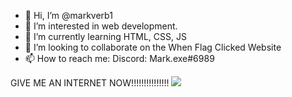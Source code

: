 - 👋 Hi, I’m @markverb1
- 👀 I’m interested in web development.
- 🌱 I’m currently learning HTML, CSS, JS
- 💞️ I’m looking to collaborate on the When Flag Clicked Website
- 📫 How to reach me: Discord: Mark.exe#6989

GIVE ME AN INTERNET NOW!!!!!!!!!!!!!!! 
<a href='http://internetometer.com/give/48079'><img src='http://internetometer.com/image/48079.png'/></a>
<!---
markverb1/markverb1 is a ✨ special ✨ repository because its `README.md` (this file) appears on your GitHub profile.
You can click the Preview link to take a look at your changes.
--->
